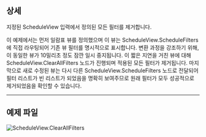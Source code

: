 ## 상세
지정된 ScheduleView 입력에서 정의된 모든 필터를 제거합니다.

이 예제에서는 먼저 일람표 뷰를 정의했으며 이 뷰는 ScheduleView.ScheduleFilters에 직접 라우팅되어 기존 뷰 필터를 명시적으로 표시합니다. 변환 과정을 강조하기 위해, 이 동일한 뷰가 10밀리초 정도 잠깐 일시 중지됩니다. 이 짧은 지연을 거친 뷰에 대해 ScheduleView.ClearAllFilters 노드가 진행되며 적용된 모든 필터가 제거됩니다. 마지막으로 새로 수정된 뷰는 다시 다른 ScheduleView.ScheduleFilters 노드로 전달되어 필터 리스트가 빈 리스트가 되었음을 명확히 보여주므로 원래 필터가 모두 성공적으로 제거되었음을 확인할 수 있습니다.
___
## 예제 파일

![ScheduleView.ClearAllFilters](./Revit.Elements.Views.ScheduleView.ClearAllFilters_img.jpg)
